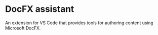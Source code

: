 # DocFX assistant

An extension for VS Code that provides tools for authoring content using Microsoft DocFX.
